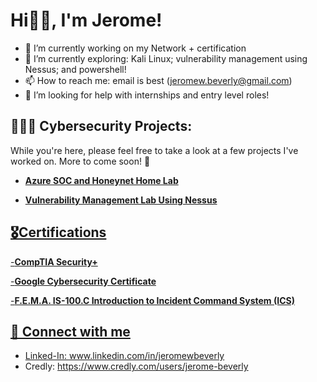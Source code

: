 
<h1>Hi👋🏽, I'm Jerome!</h1>

- 🔭 I’m currently working on my Network + certification
- 🌱 I’m currently exploring: Kali Linux; vulnerability management using Nessus; and powershell!
-  📫 How to reach me: email is best (jeromew.beverly@gmail.com)
-  🤔 I’m looking for help with internships and entry level roles!


<h2>👨🏽‍💻 Cybersecurity Projects:</h2>

<body>
  While you're here, please feel free to take a look at a few projects I've worked on. More to come soon! 🙂
</body>

- <b><a href="https://github.com/jeromebeverly9/Azure-SOC-Lab">Azure SOC and Honeynet Home Lab</a></b>

- <b><a href="https://github.com/jeromebeverly9/Vulnerability-Management-Lab-Using-Nessus/tree/main">Vulnerability Management Lab Using Nessus</b>

<h2>🎖️Certifications</h2>

-<b>CompTIA Security+ </b>

-<b>Google Cybersecurity Certificate </b>

-<b>F.E.M.A. IS-100.C Introduction to Incident Command System (ICS) </b>
  

<h2> 🤝 Connect with me</h2>

- Linked-In: www.linkedin.com/in/jeromewbeverly
- Credly: https://www.credly.com/users/jerome-beverly






<!--
**jeromebeverly9/jeromebeverly9** is a ✨ _special_ ✨ repository because its `README.md` (this file) appears on your GitHub profile.

Here are some ideas to get you started:

- 🔭 I’m currently working on ...
- 🌱 I’m currently learning ...
- 👯 I’m looking to collaborate on ...
- 🤔 I’m looking for help with ...
- 💬 Ask me about ...
- 📫 How to reach me: ...
- 😄 Pronouns: ...
- ⚡ Fun fact: ...
-->
